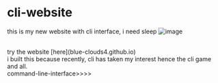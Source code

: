 # cli-website
this is my new website with cli interface, i need sleep 
![image](https://github.com/user-attachments/assets/66785b60-9914-4e67-a03c-4e9e9bc25df2)


<br>
try the website [here](blue-clouds4.github.io)
<br>
i built this because recently, cli has taken my interest hence the cli game and all.
<br>
command-line-interface>>>>
